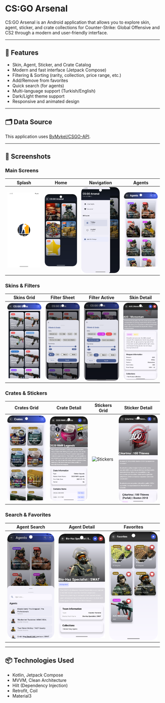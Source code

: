 # CS:GO Arsenal

CS:GO Arsenal is an Android application that allows you to explore skin, agent, sticker, and crate collections for Counter-Strike: Global Offensive and CS2 through a modern and user-friendly interface.

---

## 🚀 Features

- Skin, Agent, Sticker, and Crate Catalog
- Modern and fast interface (Jetpack Compose)
- Filtering & Sorting (rarity, collection, price range, etc.)
- Add/Remove from favorites
- Quick search (for agents)
- Multi-language support (Turkish/English)
- Dark/Light theme support
- Responsive and animated design

---

## 🗂️ Data Source

This application uses [ByMykel/CSGO-API](https://github.com/ByMykel/CSGO-API).

---

## 📱 Screenshots

### Main Screens
| Splash | Home | Navigation | Agents |
|--------|------|------------|--------|
| <img src="screenshots/splash.png" width="200" alt="Splash"> | <img src="screenshots/home.png" width="200" alt="Home"> | <img src="screenshots/navbar.png" width="200" alt="Navigation"> | <img src="screenshots/agentscreen.png" width="200" alt="Agents"> |

### Skins & Filters
| Skins Grid | Filter Sheet | Filter Active | Skin Detail |
|------------|--------------|---------------|-------------|
| <img src="screenshots/skinsscreen.png" width="200" alt="Skins"> | <img src="screenshots/filterscreen.png" width="200" alt="Filter Sheet"> | <img src="screenshots/filter2.png" width="200" alt="Filter Active"> | <img src="screenshots/detail.png" width="200" alt="Skin Detail"> |

### Crates & Stickers
| Crates Grid | Crate Detail | Stickers Grid | Sticker Detail |
|-------------|--------------|---------------|----------------|
| <img src="screenshots/createsscreen.png" width="200" alt="Crates"> | <img src="screenshots/createsdetail.png" width="200" alt="Crate Detail"> | <img src="screenshots/stickerscreen.png" width="200" alt="Stickers"> | <img src="screenshots/stickerdetail.png" width="200" alt="Sticker Detail"> |

### Search & Favorites
| Agent Search | Agent Detail | Favorites |
|--------------|--------------|-----------|
| <img src="screenshots/bottomsheetsearch.png" width="200" alt="Agent Search"> | <img src="screenshots/agentdetail.png" width="200" alt="Agent Detail"> | <img src="screenshots/favscreen.png" width="200" alt="Favorites"> |

---

## 📦 Technologies Used

- Kotlin, Jetpack Compose
- MVVM, Clean Architecture
- Hilt (Dependency Injection)
- Retrofit, Coil
- Material3
